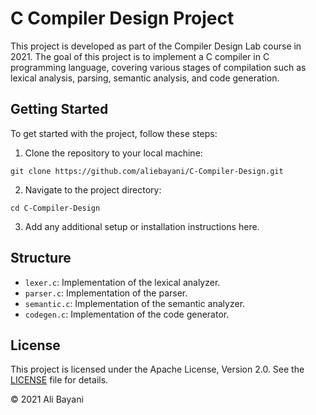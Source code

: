 <!DOCTYPE html>
<html lang="en">
<head>
  <meta charset="UTF-8">
  <meta name="viewport" content="width=device-width, initial-scale=1.0">
</head>
<body>

  <h1>C Compiler Design Project</h1>

  <p>This project is developed as part of the Compiler Design Lab course in 2021. The goal of this project is to implement a C compiler in C programming language, covering various stages of compilation such as lexical analysis, parsing, semantic analysis, and code generation.</p>

  <h2>Getting Started</h2>

  <p>To get started with the project, follow these steps:</p>

  <ol>
    <li>Clone the repository to your local machine:</li>
  </ol>
  <code>git clone https://github.com/aliebayani/C-Compiler-Design.git</code>

  <ol start="2">
    <li>Navigate to the project directory:</li>
  </ol>
  <code>cd C-Compiler-Design</code>

  <ol start="3">
    <li>Add any additional setup or installation instructions here.</li>
  </ol>

  <h2>Structure</h2>

  <ul>
    <li><code>lexer.c</code>: Implementation of the lexical analyzer.</li>
    <li><code>parser.c</code>: Implementation of the parser.</li>
    <li><code>semantic.c</code>: Implementation of the semantic analyzer.</li>
    <li><code>codegen.c</code>: Implementation of the code generator.</li>
  </ul>

<h2>License</h2>
<p>This project is licensed under the Apache License, Version 2.0. See the <a href="LICENSE">LICENSE</a> file for details.</p>

<p>© 2021 Ali Bayani</p>

</body>
</html>
